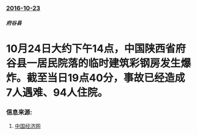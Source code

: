 ### [2016-10-23](/zh/news/2016/10/23/index.md)

##### 府谷县
# 10月24日大约下午14点，中国陕西省府谷县一居民院落的临时建筑彩钢房发生爆炸。截至当日19点40分，事故已经造成7人遇难、94人住院。 




### 信息来源:

1. [中国经济网](http://www.ce.cn/xwzx/gnsz/gdxw/201610/24/t20161024_17101080.shtml)
